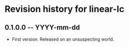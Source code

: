 # Revision history for linear-lc

## 0.1.0.0 -- YYYY-mm-dd

* First version. Released on an unsuspecting world.
